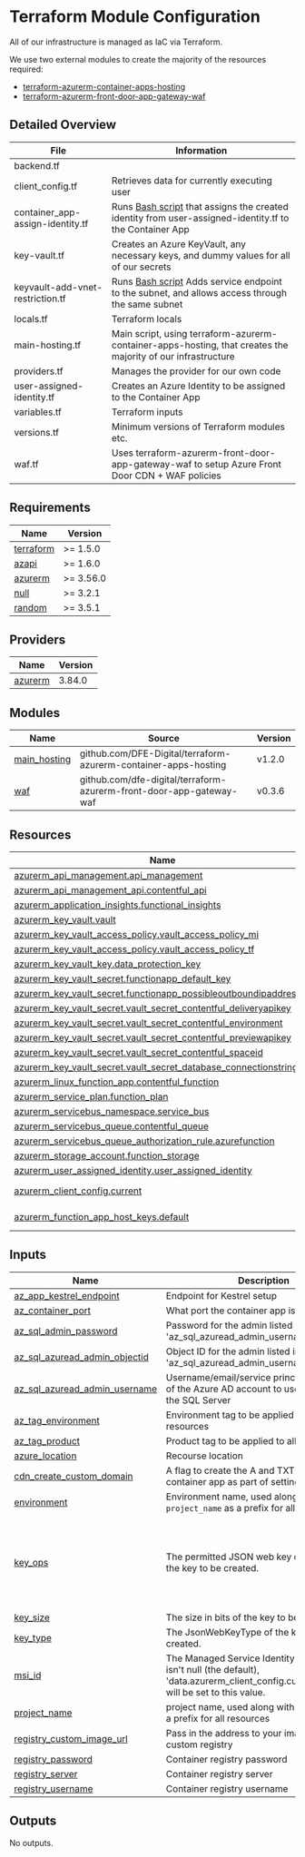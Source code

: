 # Terraform Module Configuration

All of our infrastructure is managed as IaC via Terraform.

We use two external modules to create the majority of the resources required:
- [terraform-azurerm-container-apps-hosting](https://github.com/DFE-Digital/terraform-azurerm-container-apps-hosting)
- [terraform-azurerm-front-door-app-gateway-waf](https://github.com/dfe-digital/terraform-azurerm-front-door-app-gateway-waf)

## Detailed Overview

| File                             | Information                                                                                                                                                     |
| -------------------------------- | --------------------------------------------------------------------------------------------------------------------------------------------------------------- |
| backend.tf                       |                                                                                                                                                                 |
| client_config.tf                 | Retrieves data for currently executing user                                                                                                                     |
| container_app-assign-identity.tf | Runs [Bash script](../terraform/scripts/assign-user-identity-to-app.sh) that assigns the created identity from user-assigned-identity.tf to the Container App   |
| key-vault.tf                     | Creates an Azure KeyVault, any necessary keys, and dummy values for all of our secrets                                                                          |
| keyvault-add-vnet-restriction.tf | Runs [Bash script](../terraform/scripts/add-keyvault-service-endpoint-to-app.sh) Adds service endpoint to the subnet, and allows access through the same subnet |
| locals.tf                        | Terraform locals                                                                                                                                                |
| main-hosting.tf                  | Main script, using terraform-azurerm-container-apps-hosting, that creates the majority of our infrastructure                                                    |
| providers.tf                     | Manages the provider for our own code                                                                                                                           |
| user-assigned-identity.tf        | Creates an Azure Identity to be assigned to the Container App                                                                                                   |
| variables.tf                     | Terraform inputs                                                                                                                                                |
| versions.tf                      | Minimum versions of Terraform modules etc.                                                                                                                      |
| waf.tf                           | Uses terraform-azurerm-front-door-app-gateway-waf to setup Azure Front Door CDN + WAF policies                                                                  |

<!-- BEGIN_TF_DOCS -->
## Requirements

| Name | Version |
|------|---------|
| <a name="requirement_terraform"></a> [terraform](#requirement\_terraform) | >= 1.5.0 |
| <a name="requirement_azapi"></a> [azapi](#requirement\_azapi) | >= 1.6.0 |
| <a name="requirement_azurerm"></a> [azurerm](#requirement\_azurerm) | >= 3.56.0 |
| <a name="requirement_null"></a> [null](#requirement\_null) | >= 3.2.1 |
| <a name="requirement_random"></a> [random](#requirement\_random) | >= 3.5.1 |

## Providers

| Name | Version |
|------|---------|
| <a name="provider_azurerm"></a> [azurerm](#provider\_azurerm) | 3.84.0 |

## Modules

| Name | Source | Version |
|------|--------|---------|
| <a name="module_main_hosting"></a> [main\_hosting](#module\_main\_hosting) | github.com/DFE-Digital/terraform-azurerm-container-apps-hosting | v1.2.0 |
| <a name="module_waf"></a> [waf](#module\_waf) | github.com/dfe-digital/terraform-azurerm-front-door-app-gateway-waf | v0.3.6 |

## Resources

| Name | Type |
|------|------|
| [azurerm_api_management.api_management](https://registry.terraform.io/providers/hashicorp/azurerm/latest/docs/resources/api_management) | resource |
| [azurerm_api_management_api.contentful_api](https://registry.terraform.io/providers/hashicorp/azurerm/latest/docs/resources/api_management_api) | resource |
| [azurerm_application_insights.functional_insights](https://registry.terraform.io/providers/hashicorp/azurerm/latest/docs/resources/application_insights) | resource |
| [azurerm_key_vault.vault](https://registry.terraform.io/providers/hashicorp/azurerm/latest/docs/resources/key_vault) | resource |
| [azurerm_key_vault_access_policy.vault_access_policy_mi](https://registry.terraform.io/providers/hashicorp/azurerm/latest/docs/resources/key_vault_access_policy) | resource |
| [azurerm_key_vault_access_policy.vault_access_policy_tf](https://registry.terraform.io/providers/hashicorp/azurerm/latest/docs/resources/key_vault_access_policy) | resource |
| [azurerm_key_vault_key.data_protection_key](https://registry.terraform.io/providers/hashicorp/azurerm/latest/docs/resources/key_vault_key) | resource |
| [azurerm_key_vault_secret.functionapp_default_key](https://registry.terraform.io/providers/hashicorp/azurerm/latest/docs/resources/key_vault_secret) | resource |
| [azurerm_key_vault_secret.functionapp_possibleoutboundipaddresses](https://registry.terraform.io/providers/hashicorp/azurerm/latest/docs/resources/key_vault_secret) | resource |
| [azurerm_key_vault_secret.vault_secret_contentful_deliveryapikey](https://registry.terraform.io/providers/hashicorp/azurerm/latest/docs/resources/key_vault_secret) | resource |
| [azurerm_key_vault_secret.vault_secret_contentful_environment](https://registry.terraform.io/providers/hashicorp/azurerm/latest/docs/resources/key_vault_secret) | resource |
| [azurerm_key_vault_secret.vault_secret_contentful_previewapikey](https://registry.terraform.io/providers/hashicorp/azurerm/latest/docs/resources/key_vault_secret) | resource |
| [azurerm_key_vault_secret.vault_secret_contentful_spaceid](https://registry.terraform.io/providers/hashicorp/azurerm/latest/docs/resources/key_vault_secret) | resource |
| [azurerm_key_vault_secret.vault_secret_database_connectionstring](https://registry.terraform.io/providers/hashicorp/azurerm/latest/docs/resources/key_vault_secret) | resource |
| [azurerm_linux_function_app.contentful_function](https://registry.terraform.io/providers/hashicorp/azurerm/latest/docs/resources/linux_function_app) | resource |
| [azurerm_service_plan.function_plan](https://registry.terraform.io/providers/hashicorp/azurerm/latest/docs/resources/service_plan) | resource |
| [azurerm_servicebus_namespace.service_bus](https://registry.terraform.io/providers/hashicorp/azurerm/latest/docs/resources/servicebus_namespace) | resource |
| [azurerm_servicebus_queue.contentful_queue](https://registry.terraform.io/providers/hashicorp/azurerm/latest/docs/resources/servicebus_queue) | resource |
| [azurerm_servicebus_queue_authorization_rule.azurefunction](https://registry.terraform.io/providers/hashicorp/azurerm/latest/docs/resources/servicebus_queue_authorization_rule) | resource |
| [azurerm_storage_account.function_storage](https://registry.terraform.io/providers/hashicorp/azurerm/latest/docs/resources/storage_account) | resource |
| [azurerm_user_assigned_identity.user_assigned_identity](https://registry.terraform.io/providers/hashicorp/azurerm/latest/docs/resources/user_assigned_identity) | resource |
| [azurerm_client_config.current](https://registry.terraform.io/providers/hashicorp/azurerm/latest/docs/data-sources/client_config) | data source |
| [azurerm_function_app_host_keys.default](https://registry.terraform.io/providers/hashicorp/azurerm/latest/docs/data-sources/function_app_host_keys) | data source |

## Inputs

| Name | Description | Type | Default | Required |
|------|-------------|------|---------|:--------:|
| <a name="input_az_app_kestrel_endpoint"></a> [az\_app\_kestrel\_endpoint](#input\_az\_app\_kestrel\_endpoint) | Endpoint for Kestrel setup | `string` | n/a | yes |
| <a name="input_az_container_port"></a> [az\_container\_port](#input\_az\_container\_port) | What port the container app is bound to | `number` | `8080` | no |
| <a name="input_az_sql_admin_password"></a> [az\_sql\_admin\_password](#input\_az\_sql\_admin\_password) | Password for the admin listed in the 'az\_sql\_azuread\_admin\_username' variable | `string` | n/a | yes |
| <a name="input_az_sql_azuread_admin_objectid"></a> [az\_sql\_azuread\_admin\_objectid](#input\_az\_sql\_azuread\_admin\_objectid) | Object ID for the admin listed in the 'az\_sql\_azuread\_admin\_username' variable | `string` | n/a | yes |
| <a name="input_az_sql_azuread_admin_username"></a> [az\_sql\_azuread\_admin\_username](#input\_az\_sql\_azuread\_admin\_username) | Username/email/service principal name/etc of the Azure AD account to use as admin for the SQL Server | `string` | n/a | yes |
| <a name="input_az_tag_environment"></a> [az\_tag\_environment](#input\_az\_tag\_environment) | Environment tag to be applied to all resources | `string` | n/a | yes |
| <a name="input_az_tag_product"></a> [az\_tag\_product](#input\_az\_tag\_product) | Product tag to be applied to all resources | `string` | n/a | yes |
| <a name="input_azure_location"></a> [azure\_location](#input\_azure\_location) | Recourse location | `string` | n/a | yes |
| <a name="input_cdn_create_custom_domain"></a> [cdn\_create\_custom\_domain](#input\_cdn\_create\_custom\_domain) | A flag to create the A and TXT records for the container app as part of setting up the cdn | `bool` | `false` | no |
| <a name="input_environment"></a> [environment](#input\_environment) | Environment name, used along with `project_name` as a prefix for all resources | `string` | n/a | yes |
| <a name="input_key_ops"></a> [key\_ops](#input\_key\_ops) | The permitted JSON web key operations of the key to be created. | `list(string)` | <pre>[<br>  "decrypt",<br>  "encrypt",<br>  "sign",<br>  "unwrapKey",<br>  "verify",<br>  "wrapKey"<br>]</pre> | no |
| <a name="input_key_size"></a> [key\_size](#input\_key\_size) | The size in bits of the key to be created. | `number` | `2048` | no |
| <a name="input_key_type"></a> [key\_type](#input\_key\_type) | The JsonWebKeyType of the key to be created. | `string` | `"RSA"` | no |
| <a name="input_msi_id"></a> [msi\_id](#input\_msi\_id) | The Managed Service Identity ID. If this value isn't null (the default), 'data.azurerm\_client\_config.current.object\_id' will be set to this value. | `string` | `null` | no |
| <a name="input_project_name"></a> [project\_name](#input\_project\_name) | project name, used along with `environment` as a prefix for all resources | `string` | n/a | yes |
| <a name="input_registry_custom_image_url"></a> [registry\_custom\_image\_url](#input\_registry\_custom\_image\_url) | Pass in the address to your image from your custom registry | `string` | n/a | yes |
| <a name="input_registry_password"></a> [registry\_password](#input\_registry\_password) | Container registry password | `string` | n/a | yes |
| <a name="input_registry_server"></a> [registry\_server](#input\_registry\_server) | Container registry server | `string` | n/a | yes |
| <a name="input_registry_username"></a> [registry\_username](#input\_registry\_username) | Container registry username | `string` | n/a | yes |

## Outputs

No outputs.
<!-- END_TF_DOCS -->